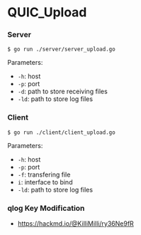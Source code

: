 # QUIC_Upload

### Server
```
$ go run ./server/server_upload.go
```
Parameters:  
- `-h`: host  
- `-p`: port  
- `-d`: path to store receiving files  
- `-ld`: path to store log files  

### Client
```
$ go run ./client/client_upload.go
```
Parameters:  
- `-h`: host  
- `-p`: port  
- `-f`: transfering file  
- `i`: interface to bind
- `-ld`: path to store log files  

### qlog Key Modification
- https://hackmd.io/@KilliMilli/ry36Ne9fR